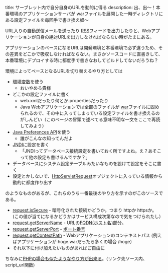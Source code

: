 title: サーブレット内で自分自身のURLを動的に得る
description: 出、出〜！本番環境のアプリケーションサーバが warファイルを展開した一時ディレクトリにある設定ファイルを毎回手で書き換え奴〜

URL入りの自動送信メールを送ったり <a href="#" data-wikipedia-page="RSS">RSS</a>フィードを出力したりと、Webアプリケーションが自身の絶対URLを出力しなければならない時がたまにある。

アプリケーションのベースになるURLは開発環境と本番環境で必ず違うため、その差異をどこかで吸収しなければならない。まさかソースコードに直書きして、本番環境にデプロイする時に都度手で書きなおしてビルドしてないだろうね？

環境によってベースとなるURLを切り替えるやり方としては

- <a href="#" data-wikipedia-page="環境変数">環境変数</a>を使う
    - おいやめろ貴様
- どこかの設定ファイルに書く
    - web.xmlだったり何とか.propertiesだったり
    - Java Webアプリケーションでは全部のファイルが <a href="#" data-wikipedia-page="WAR_%28アーカイバ%29">war</a>ファイルに固められるので、その中に入ってしまっている設定ファイルを書き換えるのがしんどい（このページの冒頭で述べてる意味不明な一文をここで再読してみよう）
- [Java Preferences API](https://docs.oracle.com/javase/jp/6/api/java/util/prefs/package-summary.html)を使う
    - 誰がこんなの知ってんだよ
- <a href="#" data-wikipedia-page="Java_Naming_and_Directory_Interface">JNDI</a>に設定を書く
    - 「JNDIってデータベース接続設定を書いておく所ですよね。え？あそこって他の設定も書けるんですか？」
- データベースにシステム設定テーブルみたいなものを設けて設定をそこに書く
- 設定とかしないで、[HttpServletRequest](http://docs.oracle.com/javaee/6/api/javax/servlet/http/HttpServletRequest.html)オブジェクトに入っている情報から動的に都度作り出す

のようなものがあるが、これらのうち一番最後のやり方を示すのがこのソースである。

- [request.isSecure](http://docs.oracle.com/javaee/6/api/javax/servlet/ServletRequest.html#isSecure%28%29) - 暗号化された接続かどうか。つまり httpか httpsか。 (この値が当てになるかどうかはサービス構成次第なので気をつけられたし）
- [request.getServerName](http://docs.oracle.com/javaee/6/api/javax/servlet/ServletRequest.html#getServerName%28%29) - URLの[FQDN(ホスト名)](http://ja.wikipedia.org/wiki/Fully_Qualified_Domain_Name)部分。
- [request.getServerPort](http://docs.oracle.com/javaee/6/api/javax/servlet/ServletRequest.html#getServerPort%28%29) - [ポート番号](http://ja.wikipedia.org/wiki/ポート番号)
- [request.getContextPath](http://docs.oracle.com/javaee/6/api/javax/servlet/http/HttpServletRequest.html#getContextPath%28%29) - Webアプリケーションのコンテキストパス (例えばアプリケーションが hoge.warだったら多くの場合 /hoge） 
- それ以下に付け加えたいものがあればご自由に

ちなみに[PHPの場合も似たようなやり方が出来る](${contextRoot}/src/examples/webapp/api.php)。(リンク先ソース内、script_url関数)